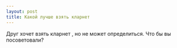 ```yaml
---
layout: post 
title: Какой лучше взять кларнет 
--- 
```

Друг хочет взять кларнет , но не может определиться. Что бы вы посоветовали?
